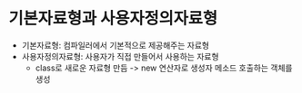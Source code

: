 # 기본자료형과 사용자정의자료형
- 기본자료형: 컴파일러에서 기본적으로 제공해주는 자료형
- 사용자정의자료형: 사용자가 직접 만들어서 사용하는 자료형
  - class로 새로운 자료형 만듬 -> new 연산자로 생성자 메소드 호출하는 객체를 생성